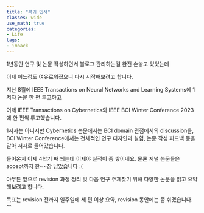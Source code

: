 ```yaml
---
title: "복귀 인사"
classes: wide
use_math: true
categories:
- Life
tags:
- imback   
---
```


1년동안 연구 및 논문 작성하면서 블로그 관리하는걸 완전 손놓고 있었는데

이제 어느정도 여유로워졌으니 다시 시작해보려고 합니다.

지난 8월에 IEEE Transactions on Neural Networks and Learning Systems에 1저자 논문 한 편 투고하고

어제 IEEE Transactions on Cybernetics와 IEEE BCI Winter Conference 2023에 한 편씩 투고했습니다. 

1저자는 아니지만 Cybernetics 논문에서는 BCI domain 관점에서의 discussion을, BCI Winter Conference에서는 전체적인 연구 디자인과 실험, 논문 작성 피드백 등을 맡아 저자로 들어갔습니다.

들어온지 이제 4학기 째 되는데 이제야 실적이 좀 쌓이네요. 물론 저널 논문들은 accept까지 한~~참 남았습니다 :(

아무튼 앞으로 revision 과정 정리 및 다음 연구 주제찾기 위해 다양한 논문을 읽고 요약해보려고 합니다. 

목표는 revision 전까지 일주일에 세 편 이상 요약, revision 동안에는 좀 쉬겠습니다. ^^